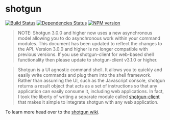 # shotgun

[![Build Status](https://travis-ci.org/Chevex/shotgun.png)](https://travis-ci.org/Chevex/shotgun)
[![Dependencies Status](https://gemnasium.com/Chevex/shotgun.png)](https://gemnasium.com/Chevex/shotgun)
[![NPM version](https://badge.fury.io/js/shotgun.png)](http://badge.fury.io/js/shotgun)

> NOTE: Shotgun 3.0.0 and higher now uses a new asynchronous model allowing you to do asynchronous work within your command modules. This document has been updated to reflect the changes to the API. Version 3.0.0 and higher is no longer compatible with previous versions. If you use shotgun-client for web-based shell functionality then please update to shotgun-client v3.1.0 or higher.

> Shotgun is a UI agnostic command shell. It allows you to quickly and easily write commands and plug them into the shell framework. Rather than assuming the UI, such as the Javascript console, shotgun returns a result object that acts as a set of instructions so that any application can easily consume it, including web applications. In fact, I took the liberty of writing a separate module called [shotgun-client](https://npmjs.org/package/shotgun-client) that makes it simple to integrate shotgun with any web application.

To learn more head over to the [shotgun wiki](https://github.com/Chevex/shotgun/wiki).